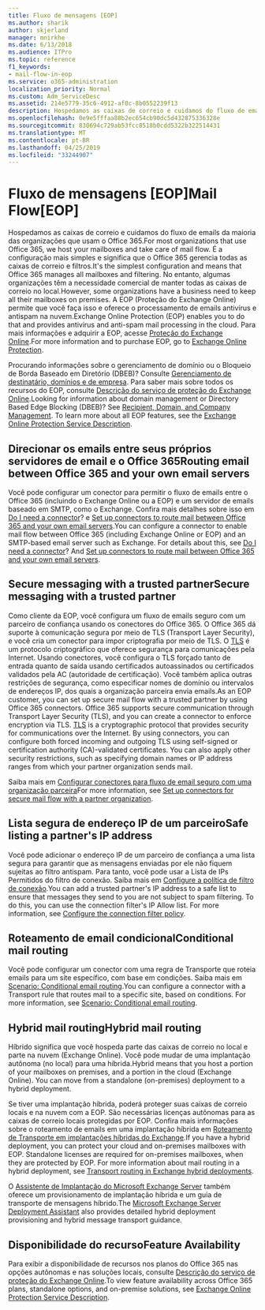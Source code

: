 ```yaml
---
title: Fluxo de mensagens [EOP]
ms.author: sharik
author: skjerland
manager: mnirkhe
ms.date: 6/13/2018
ms.audience: ITPro
ms.topic: reference
f1_keywords:
- mail-flow-in-eop
ms.service: o365-administration
localization_priority: Normal
ms.custom: Adm_ServiceDesc
ms.assetid: 214e5779-35c6-4912-af0c-8b0552239f13
description: Hospedamos as caixas de correio e cuidamos do fluxo de emails da maioria das organizações que usam o Office 365. É a configuração mais simples e significa que o Office 365 gerencia todas as caixas de correio e filtros. No entanto, algumas organizações têm a necessidade comercial de manter todas as caixas de correio no local. A EOP (Proteção do Exchange Online) permite que você faça isso e oferece o processamento de emails antivírus e antispam na nuvem. Para mais informações e adquirir a EOP, acesse Proteção do Exchange Online.
ms.openlocfilehash: 0e9e5fffaa88b2ec654cb90dc5d432875336328e
ms.sourcegitcommit: 830694c729ab53fcc8518b0cdd5322b322514431
ms.translationtype: MT
ms.contentlocale: pt-BR
ms.lasthandoff: 04/25/2019
ms.locfileid: "33244907"
---
```

# <a name="mail-floweop"></a><span data-ttu-id="6961d-107">Fluxo de mensagens [EOP]</span><span class="sxs-lookup"><span data-stu-id="6961d-107">Mail Flow[EOP]</span></span>

<span data-ttu-id="6961d-108">Hospedamos as caixas de correio e cuidamos do fluxo de emails da maioria das organizações que usam o Office 365.</span><span class="sxs-lookup"><span data-stu-id="6961d-108">For most organizations that use Office 365, we host your mailboxes and take care of mail flow.</span></span> <span data-ttu-id="6961d-109">É a configuração mais simples e significa que o Office 365 gerencia todas as caixas de correio e filtros.</span><span class="sxs-lookup"><span data-stu-id="6961d-109">It's the simplest configuration and means that Office 365 manages all mailboxes and filtering.</span></span> <span data-ttu-id="6961d-110">No entanto, algumas organizações têm a necessidade comercial de manter todas as caixas de correio no local.</span><span class="sxs-lookup"><span data-stu-id="6961d-110">However, some organizations have a business need to keep all their mailboxes on premises.</span></span> <span data-ttu-id="6961d-111">A EOP (Proteção do Exchange Online) permite que você faça isso e oferece o processamento de emails antivírus e antispam na nuvem.</span><span class="sxs-lookup"><span data-stu-id="6961d-111">Exchange Online Protection (EOP) enables you to do that and provides antivirus and anti-spam mail processing in the cloud.</span></span> <span data-ttu-id="6961d-112">Para mais informações e adquirir a EOP, acesse [Proteção do Exchange Online](https://products.office.com/en-us/exchange/exchange-email-security-spam-protection).</span><span class="sxs-lookup"><span data-stu-id="6961d-112">For more information and to purchase EOP, go to [Exchange Online Protection](https://products.office.com/en-us/exchange/exchange-email-security-spam-protection).</span></span>
  
<span data-ttu-id="6961d-p103">Procurando informações sobre o gerenciamento de domínio ou o Bloqueio de Borda Baseado em Diretório (DBEB)? Consulte [Gerenciamento de destinatário, domínios e de empresa](recipient-domain-and-company-management.md). Para saber mais sobre todos os recursos do EOP, consulte [Descrição do serviço de proteção do Exchange Online](exchange-online-protection-service-description.md).</span><span class="sxs-lookup"><span data-stu-id="6961d-p103">Looking for information about domain management or Directory Based Edge Blocking (DBEB)? See [Recipient, Domain, and Company Management](recipient-domain-and-company-management.md). To learn more about all EOP features, see the [Exchange Online Protection Service Description](exchange-online-protection-service-description.md).</span></span>
  
## <a name="routing-email-between-office-365-and-your-own-email-servers"></a><span data-ttu-id="6961d-116">Direcionar os emails entre seus próprios servidores de email e o Office 365</span><span class="sxs-lookup"><span data-stu-id="6961d-116">Routing email between Office 365 and your own email servers</span></span>
<span data-ttu-id="6961d-117"><a name="BKMK_outboundmailrouting"> </a></span><span class="sxs-lookup"><span data-stu-id="6961d-117"></span></span>

<span data-ttu-id="6961d-p104">Você pode configurar um conector para permitir o fluxo de emails entre o Office 365 (incluindo o Exchange Online ou a EOP) e um servidor de emails baseado em SMTP, como o Exchange. Confira mais detalhes sobre isso em [Do I need a connector](http://technet.microsoft.com/library/16731ae9-c909-49dd-bffc-a46e6151fc29.aspx)? e [Set up connectors to route mail between Office 365 and your own email servers](http://technet.microsoft.com/library/2e93fd60-a5ef-4e64-8e62-2b862b2d1033.aspx).</span><span class="sxs-lookup"><span data-stu-id="6961d-p104">You can configure a connector to enable mail flow between Office 365 (including Exchange Online or EOP) and an SMTP-based email server such as Exchange. For details about this, see [Do I need a connector](http://technet.microsoft.com/library/16731ae9-c909-49dd-bffc-a46e6151fc29.aspx)? And [Set up connectors to route mail between Office 365 and your own email servers](http://technet.microsoft.com/library/2e93fd60-a5ef-4e64-8e62-2b862b2d1033.aspx).</span></span>
  
## <a name="secure-messaging-with-a-trusted-partner"></a><span data-ttu-id="6961d-121">Secure messaging with a trusted partner</span><span class="sxs-lookup"><span data-stu-id="6961d-121">Secure messaging with a trusted partner</span></span>
<span data-ttu-id="6961d-122"><a name="BKMK_securemessagingwithatrustedpartner"> </a></span><span class="sxs-lookup"><span data-stu-id="6961d-122"></span></span>

<span data-ttu-id="6961d-p105">Como cliente da EOP, você configura um fluxo de emails seguro com um parceiro de confiança usando os conectores do Office 365. O Office 365 dá suporte à comunicação segura por meio de TLS (Transport Layer Security), e você cria um conector para impor criptografia por meio de TLS. O [TLS](https://technet.microsoft.com/en-us/library/mt163898.aspx) é um protocolo criptográfico que oferece segurança para comunicações pela Internet. Usando conectores, você configura o TLS forçado tanto de entrada quanto de saída usando certificados autoassinados ou certificados validados pela AC (autoridade de certificação). Você também aplica outras restrições de segurança, como especificar nomes de domínio ou intervalos de endereços IP, dos quais a organização parceira envia emails.</span><span class="sxs-lookup"><span data-stu-id="6961d-p105">As an EOP customer, you can set up secure mail flow with a trusted partner by using Office 365 connectors. Office 365 supports secure communication through Transport Layer Security (TLS), and you can create a connector to enforce encryption via TLS. [TLS](https://technet.microsoft.com/en-us/library/mt163898.aspx) is a cryptographic protocol that provides security for communications over the Internet. By using connectors, you can configure both forced incoming and outgoing TLS using self-signed or certification authority (CA)-validated certificates. You can also apply other security restrictions, such as specifying domain names or IP address ranges from which your partner organization sends mail.</span></span> 
  
<span data-ttu-id="6961d-128">Saiba mais em [Configurar conectores para fluxo de email seguro com uma organização parceira](https://technet.microsoft.com/en-us/library/dn751021%28v=exchg.150%29.aspx)</span><span class="sxs-lookup"><span data-stu-id="6961d-128">For more information, see [Set up connectors for secure mail flow with a partner organization](https://technet.microsoft.com/en-us/library/dn751021%28v=exchg.150%29.aspx).</span></span>
  
## <a name="safe-listing-a-partners-ip-address"></a><span data-ttu-id="6961d-129">Lista segura de endereço IP de um parceiro</span><span class="sxs-lookup"><span data-stu-id="6961d-129">Safe listing a partner's IP address</span></span>
<span data-ttu-id="6961d-130"><a name="BKMK_safelistingapartnersipaddress"> </a></span><span class="sxs-lookup"><span data-stu-id="6961d-130"></span></span>

<span data-ttu-id="6961d-p106">Você pode adicionar o endereço IP de um parceiro de confiança a uma lista segura para garantir que as mensagens enviadas por ele não fiquem sujeitas ao filtro antispam. Para tanto, você pode usar a Lista de IPs Permitidos do filtro de conexão. Saiba mais em [Configure a política de filtro de conexão](https://go.microsoft.com/fwlink/p/?LinkID=287108).</span><span class="sxs-lookup"><span data-stu-id="6961d-p106">You can add a trusted partner's IP address to a safe list to ensure that messages they send to you are not subject to spam filtering. To do this, you can use the connection filter's IP Allow list. For more information, see [Configure the connection filter policy](https://go.microsoft.com/fwlink/p/?LinkID=287108).</span></span>
  
## <a name="conditional-mail-routing"></a><span data-ttu-id="6961d-134">Roteamento de email condicional</span><span class="sxs-lookup"><span data-stu-id="6961d-134">Conditional mail routing</span></span>
<span data-ttu-id="6961d-135"><a name="BKMK_conditionalmailrouting"> </a></span><span class="sxs-lookup"><span data-stu-id="6961d-135"></span></span>

<span data-ttu-id="6961d-p107">Você pode configurar um conector com uma regra de Transporte que roteia emails para um site específico, com base em condições. Saiba mais em [Scenario: Conditional email routing](http://technet.microsoft.com/library/82d105e2-e955-4e03-99c3-3314a5d21a4c.aspx).</span><span class="sxs-lookup"><span data-stu-id="6961d-p107">You can configure a connector with a Transport rule that routes mail to a specific site, based on conditions. For more information, see [Scenario: Conditional email routing](http://technet.microsoft.com/library/82d105e2-e955-4e03-99c3-3314a5d21a4c.aspx).</span></span>
  
## <a name="hybrid-mail-routing"></a><span data-ttu-id="6961d-138">Hybrid mail routing</span><span class="sxs-lookup"><span data-stu-id="6961d-138">Hybrid mail routing</span></span>
<span data-ttu-id="6961d-139"><a name="BKMK_hybridmailrouting"> </a></span><span class="sxs-lookup"><span data-stu-id="6961d-139"></span></span>

<span data-ttu-id="6961d-p108">Híbrido significa que você hospeda parte das caixas de correio no local e parte na nuvem (Exchange Online). Você pode mudar de uma implantação autônoma (no local) para uma híbrida.</span><span class="sxs-lookup"><span data-stu-id="6961d-p108">Hybrid means that you host a portion of your mailboxes on premises, and a portion in the cloud (Exchange Online). You can move from a standalone (on-premises) deployment to a hybrid deployment.</span></span>
  
<span data-ttu-id="6961d-p109">Se tiver uma implantação híbrida, poderá proteger suas caixas de correio locais e na nuvem com a EOP. São necessárias licenças autônomas para as caixas de correio locais protegidas por EOP. Confira mais informações sobre o roteamento de emails em uma implantação híbrida em [Roteamento de Transporte em implantações híbridas do Exchange](https://go.microsoft.com/fwlink/p/?LinkId=271757).</span><span class="sxs-lookup"><span data-stu-id="6961d-p109">If you have a hybrid deployment, you can protect your cloud and on-premises mailboxes with EOP. Standalone licenses are required for on-premises mailboxes, when they are protected by EOP. For more information about mail routing in a hybrid deployment, see [Transport routing in Exchange hybrid deployments](https://go.microsoft.com/fwlink/p/?LinkId=271757).</span></span>
  
<span data-ttu-id="6961d-145">O [Assistente de Implantação do Microsoft Exchange Server](https://go.microsoft.com/fwlink/p/?LinkId=287036) também oferece um provisionamento de implantação híbrida e um guia de transporte de mensagens híbrido.</span><span class="sxs-lookup"><span data-stu-id="6961d-145">The [Microsoft Exchange Server Deployment Assistant](https://go.microsoft.com/fwlink/p/?LinkId=287036) also provides detailed hybrid deployment provisioning and hybrid message transport guidance.</span></span> 
  
## <a name="feature-availability"></a><span data-ttu-id="6961d-146">Disponibilidade do recurso</span><span class="sxs-lookup"><span data-stu-id="6961d-146">Feature Availability</span></span>
<span data-ttu-id="6961d-147"><a name="BKMK_hybridmailrouting"> </a></span><span class="sxs-lookup"><span data-stu-id="6961d-147"></span></span>

<span data-ttu-id="6961d-148">Para exibir a disponibilidade de recursos nos planos do Office 365 nas opções autônomas e nas soluções locais, consulte [Descrição do serviço de proteção do Exchange Online](exchange-online-protection-service-description.md).</span><span class="sxs-lookup"><span data-stu-id="6961d-148">To view feature availability across Office 365 plans, standalone options, and on-premise solutions, see [Exchange Online Protection Service Description](exchange-online-protection-service-description.md).</span></span>
  

